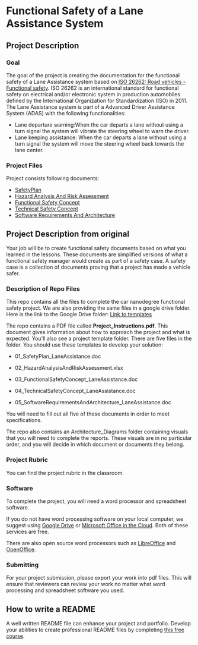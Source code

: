 # Functional Safety of a Lane Assistance System

## Project Description

### Goal

The goal of the project is creating the documentation for the functional safety of a Lane Assistance system based on [ISO 26262: Road vehicles - Functional safety](https://en.wikipedia.org/wiki/ISO_26262 "ISO 26262: Road vehicles - Functional safety"). ISO 26262 is an international standard for functional safety on electrical and/or electronic system in production automobiles defined by the International Organization for Standardization (ISO) in 2011. The Lane Assistance system is part of a Advanced Driver Assistance System (ADAS) with the following functionalities:

- Lane departure warning:When the car departs a lane without using a turn signal the system will vibrate the steering wheel to warn the driver.
- Lane keeping assistance: When the car departs a lane without using a turn signal the system will move the steering wheel back towards the lane center.

### Project Files

Project consists following documents:
- [SafetyPlan](01_SafetyPlan_LaneAssistance.pdf)
- [Hazard Analysis And Risk Assessment](02_HazardAnalysisAndRiskAssessment.pdf)
- [Functional Safety Concept](03_FunctionalSafetyConcept_LaneAssistance.pdf)
- [Technical Safety Concept](04_TechnicalSafetyConcept_LaneAssistance.pdf)
- [Software Requirements And Architecture](05_SoftwareRequirementsAndArchitecture_LaneAssistance.pdf)

## Project Description from original
Your job will be to create functional safety documents based on what you learned in the lessons. These documents are simplified versions of what a functional safety manager would create as part of a safety case. A safety case is a collection of documents proving that a project has made a vehicle safer.


### Description of Repo Files

This repo contains all the files to complete the car nanodegree functional safety project. We are also providing the same files in a google drive folder. Here is the link to the Google Drive folder: [Link to templates](https://drive.google.com/open?id=0ByaZfGJuntGTQWRpNUpuNVVGNlU)


The repo contains a PDF file called **Project_Instructions.pdf**. This document gives information about how to approach the project and what is expected. You'll also see a project template folder. There are five files in the folder. You should use these templates to develop your solution:


* 01_SafetyPlan_LaneAssistance.doc

* 02_HazardAnalysisAndRiskAssessment.xlsx

* 03_FunctionalSafetyConcept_LaneAssistance.doc

* 04_TechnicalSafetyConcept_LaneAssistance.doc

* 05_SoftwareRequirementsAndArchitecture_LaneAssistance.doc

You will need to fill out all five of these documents in order to meet specifications.  

The repo also contains an Architecture_Diagrams folder containing visuals that you will need to complete the reports. These visuals are in no particular order, and you will decide in which document or documents they belong.


### Project Rubric
You can find the project rubric in the classroom. 


### Software

To complete the project, you will need a word processor and spreadsheet software.

If you do not have word processing software on your local computer, we suggest using [Google Drive](https://drive.google.com) or [Microsoft Office in the Cloud](https://www.office.com/). Both of these services are free. 

There are also open source word processors such as [LibreOffice](https://www.libreoffice.org/]) and [OpenOffice](https://www.openoffice.org).


### Submitting
For your project submission, please export your work into pdf files. This will ensure that reviewers can review your work no matter what word processing and spreadsheet software you used.

## How to write a README
A well written README file can enhance your project and portfolio.  Develop your abilities to create professional README files by completing [this free course](https://www.udacity.com/course/writing-readmes--ud777).

